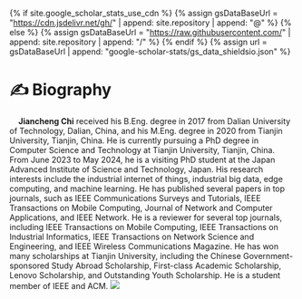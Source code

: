 {% if site.google_scholar_stats_use_cdn %}
{% assign gsDataBaseUrl = "https://cdn.jsdelivr.net/gh/" | append: site.repository | append: "@" %}
{% else %}
{% assign gsDataBaseUrl = "https://raw.githubusercontent.com/" | append: site.repository | append: "/" %}
{% endif %}
{% assign url = gsDataBaseUrl | append: "google-scholar-stats/gs_data_shieldsio.json" %}


# ✍  Biography
&nbsp;&nbsp;&nbsp;&nbsp;**Jiancheng Chi** received his B.Eng. degree in 2017 from Dalian University of Technology, Dalian, China, and his M.Eng. degree in 2020 from Tianjin University, Tianjin, China. He is currently pursuing a PhD degree in Computer Science and Technology at Tianjin University, Tianjin, China. From June 2023 to May 2024, he is a visiting PhD student at the Japan Advanced Institute of Science and Technology, Japan. His research interests include the industrial internet of things, industrial big data, edge computing, and machine learning. He has published several papers in top journals, such as IEEE Communications Surveys and Tutorials, IEEE Transactions on Mobile Computing, Journal of Network and Computer Applications, and IEEE Network. He is a reviewer for several top journals, including IEEE Transactions on Mobile Computing, IEEE Transactions on Industrial Informatics, IEEE Transactions on Network Science and Engineering, and IEEE Wireless Communications Magazine. He has won many scholarships at Tianjin University, including the Chinese Government-sponsored Study Abroad Scholarship, First-class Academic Scholarship, Lenovo Scholarship, and Outstanding Youth Scholarship. He is a student member of IEEE and ACM.  <a href='https://scholar.google.com/citations?user=IZtkGZ0AAAAJ'><img src="https://img.shields.io/endpoint?url={{ url | url_encode }}&logo=Google%20Scholar&labelColor=f6f6f6&color=9cf&style=flat&label=引用"></a>



